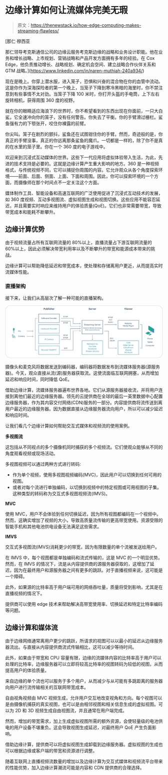 # 边缘计算如何让流媒体完美无瑕

> 原文：<https://thenewstack.io/how-edge-computing-makes-streaming-flawless/>

[](https://www.linkedin.com/in/naren-muthiah-240a934/)

 [那仁·穆西亚

那仁领导考克斯通信公司的边缘云服务考克斯边缘的战略和业务设计职能。他在业务和增长战略、上市规划、营销战略和产品开发方面拥有多年的经验。在 Cox Edge，他负责推动增长、战略规划、确定机会空间、建立战略合作伙伴关系和 GTM 战略。](https://www.linkedin.com/in/naren-muthiah-240a934/) [](https://www.linkedin.com/in/naren-muthiah-240a934/)

现在是晚上。你穿上潜水服，进入笼子，恐惧和兴奋的混合物在你的血管中流动。这是你作为深海探险者的第一个晚上，当笼子下降到寒冷黑暗的海里时，你不禁注意到有些事情不太对劲。当笼子下降 100 米时，你打开头盔的手电筒，上下左右旋转相机，获得周围 360 度的视野。

就在你的眼睛适应海浪下的世界时，你不希望看到的东西出现在你面前，一只大白鲨。它全速冲向你的笼子，没有任何警告。你失去了平衡。你的手臂滑过栅栏。鲨鱼强有力的下颚张开，咬住你裸露的前臂。

你尖叫。笼子在剧烈的颤抖，鲨鱼还在试图钳住你的手臂。然而，奇迹般的是，你真正的手臂没事，真正的你远离那条鲨鱼的魔爪。一切都是一样的，除了你不是真的在水里的笼子里。你在一个 360 度的电子游戏中。

欢迎来到沉浸式互动媒体的世界。这些下一代应用将虚拟体验带入生活，为此，先进的技术支持是必要的。这就是边缘计算产生重大影响的地方。360 是一种视频格式，与传统视频不同，它可以捕捉你周围的内容。它允许观众从各个角度探索环境——前面、后面、侧面、上面、下面和周围。因此，你可以探索环境的一个方面，而摄像师在那个时间点不一定关注这个方面。

媒体制作工具、智能设备和高速互联网的广泛使用促进了沉浸式互动技术的发展，如 360 度视频、互动多视图流、虚拟视图生成和视图切换。这些应用不能容忍延迟，并且需要实时响应来维持用户的体验质量(QoE)。它们也非常需要带宽，导致带宽成本和能耗不断攀升。

## 边缘计算优势

由于视频流量占所有互联网流量的 80%以上，直播流量占下游互联网流量的 60%以上，因此必须解决带宽利用率以及不断攀升的带宽和能源成本带来的挑战。

边缘计算可以帮助降低延迟和带宽成本，使处理和存储离用户更近，从而提高实时流媒体性能。

### **直播架构**

接下来，让我们从高层次了解一种可能的直播架构。

![Streaming architecture diagram](img/d7ece0e4b27ee4a6ea7ba64ef65b27d8.png)

摄像头和麦克风将数据发送到编码器，编码器将数据发布到流媒体服务器(源服务器)。今天，观众直接从流(源)服务器获取流。这使流面临互联网拥塞，从而增加延迟和响应时间，同时降低 QoE。

借助边缘计算，流媒体服务器遍布世界各地。它们从源服务器接收流，并将用户连接到离他们最近的边缘服务器。领先的云提供商在全球的最后一英里数据中心配置边缘服务器，作为其内容交付网络(CDN)服务的一部分。内容提供商将流传送到离用户最近的边缘服务器。因为数据直接从边缘服务器流向用户，所以可以减少延迟和响应时间。

让我们看几个边缘计算如何帮助交互式媒体和视频流的使用案例。

**多视图流**

这包括从不同视点的多个摄像机同时捕获的多个视频流。它们使观众能够从不同的角度观看视频或现场活动。

多视图视频可以通过两种方式进行转码:

*   作为单个视频，使用多视图视频编码(MVC)，因此用户可以切换到任何可用的视图。
*   或者对每个流进行单独编码，以切换到视频中的特定视图或可用视图的子集。这种类型的转码称为交互式多视图视频流(IMVS)。

**MVC**

使用 MVC，用户不会体验到任何切换延迟，因为所有视图都编码在一个视频中。然而，这确实增加了视频的大小，导致高质量流传输的更高带宽使用。资源受限的智能手机和其他电池供电设备无法满足这些需求。

**IMVS**

交互式多视图流(IMVS)消耗更少的带宽，因为有限数量的单个流被发送给用户。

在 IMVS 中，每个视图都是单独编码和流式传输的，这是 MVC 的一个明显优势。然而，在 IMVS 的情况下，流是从内容提供商的源服务器获取的，这增加了延迟，因为在最终用户和源服务器之间有更多的跳跃。对于直播视频来说，这可能是一个障碍。

此外，如果源的比特率高于用户端可用的网络吞吐量，质量将受到影响，尤其是在直播视频的情况下。

提供商可以使用 edge 技术来帮助解决高带宽使用率、切换延迟和特定比特率编码等问题。

## **边缘计算和媒体流**

由于边缘网络通常离用户更少的跳跃，所请求的视图可以以最小的延迟从边缘服务器流出。与直接从内容提供商流式传输相比，这可以减少等待时间。

此外，如果由于带宽和 CPU 容量有限，边缘的流媒体内容的比特率高于用户可以处理的比特率，边缘服务器可以立即将较高比特率的视图转码为较低的视图，从而提高用户的体验质量。

来自边缘的单个流也可以服务于多个用户，从而减少与从可能有多跳距离的服务器向用户进行流传输相关的互联网带宽成本。

自由视角视频由 MVC 视频生成，允许用户交互地改变视角和方向。每个视图可以是由摄像机捕获的真实视图，也可以是由相邻视图和相关信息生成的虚拟视图。可以为 2D 和 3D 视频生成自由视图流，并且通常在用户端完成。

然而，增加的带宽需求，加上生成虚拟视图所需的额外资源，会使轻量级的电池供电的用户设备不堪重负。这会导致视图生成延迟，对最终用户 QoE 产生负面影响。

借助边缘计算，提供商可以将虚拟视图生成卸载到边缘服务器。虚拟视图的生成也可以根据边缘或客户端的带宽和资源进行调整。

随着互联网上直播视频流数量的增加以及边缘计算为交互式媒体和视频流平台带来的性能优势，加入边缘计算潮流可能是内容和 CDN 提供商的合理选择。

<svg xmlns:xlink="http://www.w3.org/1999/xlink" viewBox="0 0 68 31" version="1.1"><title>Group</title> <desc>Created with Sketch.</desc></svg>